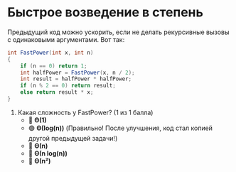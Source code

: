 # Быстрое возведение в степень

Предыдущий код можно ускорить, если не делать рекурсивные вызовы с одинаковыми аргументами. Вот так:

```cs
int FastPower(int x, int n)
{
    if (n == 0) return 1;
    int halfPower = FastPower(x, n / 2);
    int result = halfPower * halfPower;
    if (n % 2 == 0) return result;
    else return result * x;
}
```

1. Какая сложность у FastPower? (1 из 1 балла)
   * 🔴 **Θ(1)**
   * 🟢 **Θ(log(n))** (Правильно! После улучшения, код стал копией другой предыдущей задачи!)
   * 🔴 **Θ(n)**
   * 🔴 **Θ(n log(n))**
   * 🔴 **Θ(n²)**
